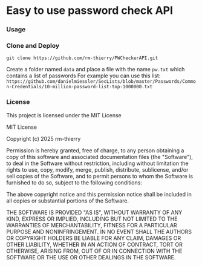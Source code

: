 # Easy to use password check API

### Usage


### Clone and Deploy

`git clone https://github.com/rm-thierry/PWCheckerAPI.git`

Create a folder named `data` and place a file with the name `pw.txt` which contains a list of passwords
For example you can use this list: `https://github.com/danielmiessler/SecLists/blob/master/Passwords/Common-Credentials/10-million-password-list-top-1000000.txt`

### License

This project is licensed under the MIT License

MIT License

Copyright (c) 2025 rm-thierry

Permission is hereby granted, free of charge, to any person obtaining a copy of this software and associated documentation files (the "Software"), to deal in the Software without restriction, including without limitation the rights to use, copy, modify, merge, publish, distribute, sublicense, and/or sell copies of the Software, and to permit persons to whom the Software is furnished to do so, subject to the following conditions:

The above copyright notice and this permission notice shall be included in all copies or substantial portions of the Software.

THE SOFTWARE IS PROVIDED "AS IS", WITHOUT WARRANTY OF ANY KIND, EXPRESS OR IMPLIED, INCLUDING BUT NOT LIMITED TO THE WARRANTIES OF MERCHANTABILITY, FITNESS FOR A PARTICULAR PURPOSE AND NONINFRINGEMENT. IN NO EVENT SHALL THE AUTHORS OR COPYRIGHT HOLDERS BE LIABLE FOR ANY CLAIM, DAMAGES OR OTHER LIABILITY, WHETHER IN AN ACTION OF CONTRACT, TORT OR OTHERWISE, ARISING FROM, OUT OF OR IN CONNECTION WITH THE SOFTWARE OR THE USE OR OTHER DEALINGS IN THE SOFTWARE.
